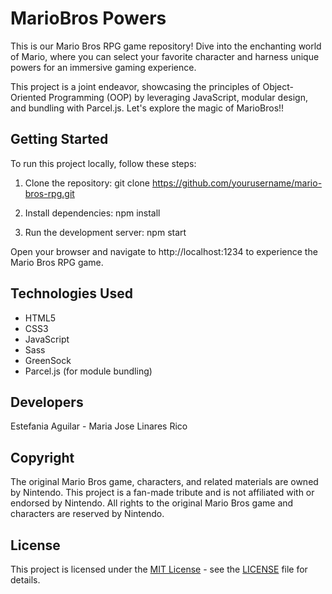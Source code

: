 
# MarioBros Powers

This is our Mario Bros RPG game repository! Dive into the enchanting world of Mario, where you can select your favorite character and harness unique powers for an immersive gaming experience.

This project is a joint endeavor, showcasing the principles of Object-Oriented Programming (OOP) by leveraging JavaScript, modular design, and bundling with Parcel.js. Let's explore the magic of MarioBros!!

## Getting Started

To run this project locally, follow these steps:

1. Clone the repository:
   git clone https://github.com/yourusername/mario-bros-rpg.git

2. Install dependencies:
   npm install

3. Run the development server:
   npm start

Open your browser and navigate to http://localhost:1234 to experience the Mario Bros RPG game.

## Technologies Used

- HTML5
- CSS3
- JavaScript
- Sass
- GreenSock
- Parcel.js (for module bundling)

## Developers

Estefania Aguilar -
Maria Jose Linares Rico

## Copyright

The original Mario Bros game, characters, and related materials are owned by Nintendo. This project is a fan-made tribute and is not affiliated with or endorsed by Nintendo. All rights to the original Mario Bros game and characters are reserved by Nintendo.

## License

This project is licensed under the [MIT License](LICENSE) - see the [LICENSE](LICENSE) file for details.

